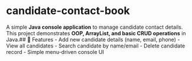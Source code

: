 # candidate-contact-book
A simple **Java console application** to manage candidate contact details.   This project demonstrates **OOP, ArrayList, and basic CRUD operations** in Java.## 🚀 Features - Add new candidate details (name, email, phone) - View all candidates - Search candidate by name/email - Delete candidate record - Simple menu-driven console UI
